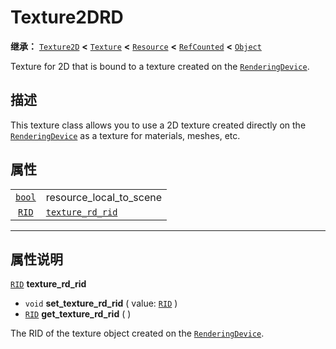 <!-- ⚠ 请勿编辑本文件 ⚠ -->
<!-- 本文档使用脚本从 WeDot 引擎源码仓库生成。 -->
<!-- 生成脚本：https://github.com/WeDot-Engine/WeDot/tree/4.3/doc/tools/make_md.py； -->
<!-- 原文件：https://github.com/WeDot-Engine/WeDot/tree/4.3/doc/classes/Texture2DRD.xml。 -->

<div id="_class_texture2drd"></div>

# Texture2DRD

**继承：** [`Texture2D`](class_texture2d.md) **<** [`Texture`](class_texture.md) **<** [`Resource`](class_resource.md) **<** [`RefCounted`](class_refcounted.md) **<** [`Object`](class_object.md)

Texture for 2D that is bound to a texture created on the [`RenderingDevice`](class_renderingdevice.md).

## 描述

This texture class allows you to use a 2D texture created directly on the [`RenderingDevice`](class_renderingdevice.md) as a texture for materials, meshes, etc.

## 属性

|||
|:-:|:--|
| [`bool`](class_bool.md) | resource_local_to_scene                                        | ``false`` (overrides [`Resource`](#class_resource_property_resource_local_to_scene)) |
| [`RID`](class_rid.md)   | [`texture_rd_rid`](#class_texture2drd_property_texture_rd_rid) |                                                                                      |

<!-- rst-class:: classref-section-separator -->

---

## 属性说明

<div id="_class_texture2drd_property_texture_rd_rid"></div>

[`RID`](class_rid.md) **texture_rd_rid** <div id="class_texture2drd_property_texture_rd_rid"></div>

- `void` **set_texture_rd_rid** ( value: [`RID`](class_rid.md) )
- [`RID`](class_rid.md) **get_texture_rd_rid** ( )

The RID of the texture object created on the [`RenderingDevice`](class_renderingdevice.md).

[^virtual]: 本方法通常需要用户覆盖才能生效。
[^const]: 本方法无副作用，不会修改该实例的任何成员变量。
[^vararg]: 本方法除了能接受在此处描述的参数外，还能够继续接受任意数量的参数。
[^constructor]: 本方法用于构造某个类型。
[^static]: 调用本方法无需实例，可直接使用类名进行调用。
[^operator]: 本方法描述的是使用本类型作为左操作数的有效运算符。
[^bitfield]: 这个值是由下列位标志构成位掩码的整数。
[^void]: 无返回值。
